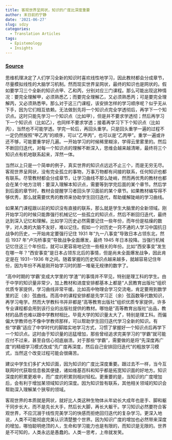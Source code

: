 ```yaml
---
title: 客观世界呈网状，知识的广度比深度重要
author: 末日前的宁静
date: '2021-06-27'
slug: sdzy
categories:
  - Translation Articles
tags:
  - Epistemology
  - Insights
---
```



### [Source](https://www.zhihu.com/question/25670204/answer/400342020)




思维机理决定了人们学习全新的知识时喜欢线性地学习，因此教材都会分成章节，尽量模拟线性的大脑学习机制。然而现实世界呈网状，最终的知识也是网状的。假如要学习三个全新的知识点甲、乙和丙，分别对应三门课程。那么可能出现这种情况：要完全理解甲，必须熟悉乙；而要完全理解乙，又必须熟悉丙；可是要完全理解丙，又必须熟悉甲。那么对于这三门课程，该安排怎样的学习顺序呢？似乎无从下手，因为它们相互依赖。无法做到先将一个知识点完全学透彻后，再学下一个知识点。这时只能先学习一个知识点（比如甲），但是并不要求学透彻；然后再学习下一个知识点（比如乙），也同样不要求学透；接着再学习下下个知识点（比如丙），当然也不可能学透。学完一轮后，再回头重学。只是回头重学一遍的过程不一定仍然按照“甲乙丙”的顺序，可以“乙甲丙”，也可以是“乙丙甲”。重学一遍或许还不够，可能要重学好几遍。一开始学习的时候稀里糊涂，学得云里雾里的。然后不断回归迭代，对每一个知识点的理解不断深入，思维会越来越清晰，最终将三个知识点有机地联系起来，浑然一体。


当然以上只是一个简单的例子，真实世界的知识点远远不止三个，而是无穷无尽。客观世界呈网状，没有完全孤立的事物，万事万物都有间接的联系，任何知识也都有联系。尽管教材都会分成章节，让学习曲线不那么陡峭，然而再优秀的教材也都会在某个地方注明：要深入理解本知识点，需要等到学完后面的某个章节。然后学到后面的章节时，教材会提醒学习者回头学习面前的某个章节。如果教材编写得不够优秀，那么就需要优秀的教师来协助学生回归迭代，帮助缓解陡峭的学习曲线。

如果某门课程跟以前的知识没有直接的联系，那么就是学生大脑里的全新领域。刚开始学习的时候只能靠强行机械记忆一些孤立的知识点，然后不断回归迭代，最终达到深入记忆和理解。比如学习历史必然需要记住一些年份，而年份是枯燥的数字，对人类的大脑不友好，难以记住。假如一个对历史一窍不通的人学习中国抗日战争的历史，一开始肯定要强行记住 1931 年“九一八事变”导致日本占领东北，然后 1937 年“卢沟桥事变”导致战争全面爆发，最终 1945 年日本投降。当强行机械记忆住这三个年份后，就可以更容易地记住一些相关的年份。比如“西安事变”发生在哪一年？“西安事变”是日本占领东北后的事情，但是尚未全面爆发战争，因此肯定是在 1931--1936 年之间。随着掌握的历史知识点越来越多，就越容易记住年份，因为年份不再是刚开始学习时的那一堆毫无规律的数字了。

“高中时期的‘学霸’变成大学里的‘学渣’”的事情并不罕见，特别是理工科的学生。由于中学的知识量非常少，加上教材和进度安排都基本上都是“人民教育出版社”组织优质专家提供，学习曲线非常平缓。比如高中物理会学习交流电，肯定要用到数学里的正（余）弦曲线。而高中的课程安排都是先学习正（余）弦函数等代数知识，再学习电学。然而大学教科书并非都是“高等教育出版社”组织优质专家提供，许多专业课程都会用到该行业的出版社提供的教材。哪怕是“高等教育出版社”出品，教材的品质也难以跟中学教材相比。毕竟大学的知识量太大了，特别是理工科。而偏偏大学教师也不像中学教师那样，可以帮助学生回归迭代学习全新的知识。有些“学霸”适应了中学时代的脚踏实地学习方式，习惯了掌握好一个知识点后再学下一个知识点。这时由于知识量的迅猛增加，那些曾经追求完美学习的“学霸”就可能应付不过来，甚至自信心彻底崩溃。对于那些“学霸”，需要做的是将“先深度再广度”的精细学习模式改成“先广度再深度，然后自己安排回归迭代”的粗放学习模式，当然这个改变过程可能会很痛苦。

建议中学生们多扩大知识面，因为知识的广度比深度重要。跟过去不一样，当今互联网时代获取信息极其便捷，诸如维基百科和知乎都是拓宽知识面的好地方。知识深度的积累更艰辛，而广度的积累则相对轻松。更重要的是，当知识的广度增加后，会有利于增加某领域知识的深度。因为知识皆有联系，其他相关领域的知识会帮助深入理解某个狭窄的领域。

客观世界的本质就是网状，就好比人类这种生物体从年幼长大成年也是手、脚和躯干同步长大，而不是先长大手，然后长大脚，再长大躯干。学习知识必然要符合客观世界，不应沉溺于线性完美学习的快感而拒绝回归迭代的复杂学习。更深入地说，人类不可能彻底完美认识清楚整个世界。因为知识广度的增加也必然带来深度的增加，哪怕聪明绝顶的人，生命和学习能力也是有限的，而知识是无限的。世界是不可知的，人类永远是愚蠢的。人类一思考，上帝就发笑。

